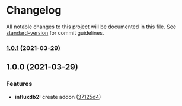 # Changelog

All notable changes to this project will be documented in this file. See [standard-version](https://github.com/conventional-changelog/standard-version) for commit guidelines.

### [1.0.1](https://github.com/AlejandroHerr/home-assistant-addon-influxdb2/compare/v1.0.0...v1.0.1) (2021-03-29)

## 1.0.0 (2021-03-29)


### Features

* **influxdb2:** create addon ([37125d4](https://github.com/AlejandroHerr/home-assistant-addon-influxdb2/commit/37125d41f533653482e9fa175f2101f969fa8781))
